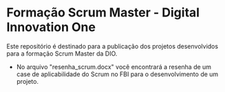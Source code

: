 # Formação Scrum Master - Digital Innovation One

Este repositório é destinado para a publicação dos projetos desenvolvidos para a formação Scrum Master da DIO. 

  - No arquivo "resenha_scrum.docx" você encontrará a resenha de um case de aplicabilidade do Scrum no FBI para o desenvolvimento de um projeto.
